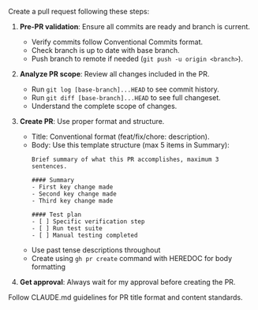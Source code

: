Create a pull request following these steps:

1. **Pre-PR validation**: Ensure all commits are ready and branch is current.
   - Verify commits follow Conventional Commits format.
   - Check branch is up to date with base branch.
   - Push branch to remote if needed (`git push -u origin <branch>`).

2. **Analyze PR scope**: Review all changes included in the PR.
   - Run `git log [base-branch]...HEAD` to see commit history.
   - Run `git diff [base-branch]...HEAD` to see full changeset.
   - Understand the complete scope of changes.

3. **Create PR**: Use proper format and structure.
   - Title: Conventional format (feat/fix/chore: description).
   - Body: Use this template structure (max 5 items in Summary):
     ```
     Brief summary of what this PR accomplishes, maximum 3 sentences.

     #### Summary
     - First key change made
     - Second key change made
     - Third key change made

     #### Test plan
     - [ ] Specific verification step
     - [ ] Run test suite
     - [ ] Manual testing completed
     ```
   - Use past tense descriptions throughout
   - Create using `gh pr create` command with HEREDOC for body formatting

4. **Get approval**: Always wait for my approval before creating the PR.

Follow CLAUDE.md guidelines for PR title format and content standards.
